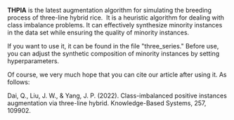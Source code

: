 **THPIA** is the latest augmentation algorithm for simulating the breeding process of three-line hybrid rice.  It is a heuristic algorithm for dealing with class imbalance problems. It can effectively synthesize minority instances in the data set while ensuring the quality of minority instances.

If you want to use it, it can be found in the file "three_series." Before use, you can adjust the synthetic composition of minority instances by setting hyperparameters. 

Of course, we very much hope that you can cite our article after using it. As follows:

Dai, Q., Liu, J. W., & Yang, J. P. (2022). Class-imbalanced positive instances augmentation via three-line hybrid. Knowledge-Based Systems, 257, 109902.
